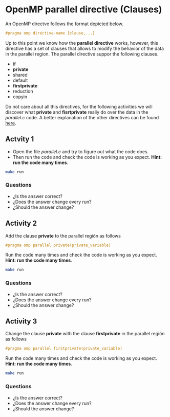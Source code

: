 # OpenMP parallel directive (Clauses)

An OpenMP directve follows the format depicted below. 

```c
#pragma omp directive-name [clause,...]
```

Up to this point we know how the **parallel directive** works, however, this directive has a set of clauses that allows to modify the behavior of the data in the parallel region. The parallel directive suppor the following clauses.

* if
* **private**
* shared
* default
* **firstprivate**
* reduction
* copyin

Do not care about all this directives, for the following activities we will discover what **private** and **fisrtprivate** really do over the data in the *parallel.c* code. A better explanation of the other directives can be found [here](https://computing.llnl.gov/tutorials/openMP/#Clauses).

## Actvity 1

* Open the file *parallel.c* and try to figure out what the code does. 
* Then run the code and check the code is working as you expect. **Hint: run the code many times**. 

```bash
make run 
```

### Questions

* ¿Is the answer correct?
* ¿Does the answer change every run?
* ¿Should the answer change?

## Activity 2

Add the clause **private** to the parallel región as follows

```c
#pragma omp parallel private(private_variable)

```

Run the code many times and check the code is working as you expect. **Hint: run the code many times**. 

```bash
make run 
```

### Questions

* ¿Is the answer correct?
* ¿Does the answer change every run?
* ¿Should the answer change?

## Activity 3

Change the clause **private** with the clause **firstprivate** in the parallel región as follows

```c
#pragma omp parallel firstprivate(private_variable)

```

Run the code many times and check the code is working as you expect. **Hint: run the code many times**. 

```bash
make run 
```

### Questions

* ¿Is the answer correct?
* ¿Does the answer change every run?
* ¿Should the answer change?